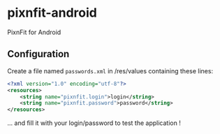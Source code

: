 # pixnfit-android
PixnFit for Android

## Configuration
Create a file named ```passwords.xml``` in /res/values containing these lines:
```xml
<?xml version="1.0" encoding="utf-8"?>
<resources>
    <string name="pixnfit.login">login</string>
    <string name="pixnfit.password">password</string>
</resources>
```
... and fill it with your login/password to test the application !
